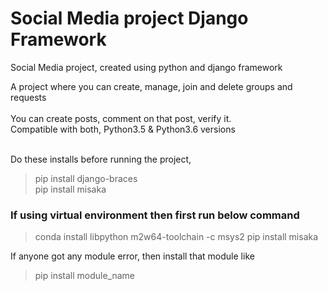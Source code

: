 # Social Media project Django Framework
Social Media project, created using python and django framework

A project where you can create, manage, join and delete groups and requests<br/><br/>
You can create posts, comment on that post, verify it.<br/>
Compatible with both, Python3.5 & Python3.6 versions<br/><br/>

Do these installs before running the project,<br/>
>pip install django-braces<br/>
> pip install misaka
### If using virtual environment then first run below command
> conda install libpython m2w64-toolchain -c msys2
> pip install misaka

If anyone got any module error, then install that module like<br/>
> pip install module_name
